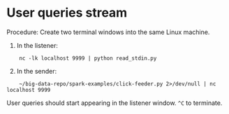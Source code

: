 # User queries stream

Procedure: Create two terminal windows into the same Linux machine.

1. In the listener:
```
    nc -lk localhost 9999 | python read_stdin.py
```

2. In the sender:
```
    ~/big-data-repo/spark-examples/click-feeder.py 2>/dev/null | nc localhost 9999
```

User queries should start appearing in the listener window. `^C` to terminate.

